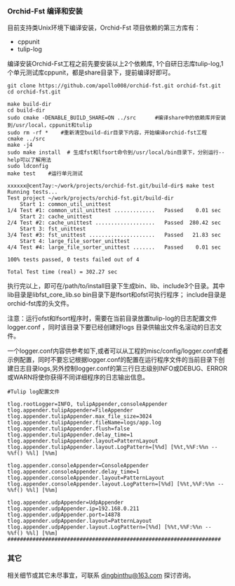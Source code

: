 ### Orchid-Fst  编译和安装

目前支持类Unix环境下编译安装，Orchid-Fst 项目依赖的第三方库有：

- cppunit 
- tulip-log

编译安装Orchid-Fst工程之前先要安装以上2个依赖库, 1个自研日志库tulip-log,1个单元测试库cppunit，都是share目录下，提前编译好即可。


```
git clone https://github.com/apollo008/orchid-fst.git orchid-fst.git
cd orchid-fst.git 

make build-dir
cd build-dir
sudo cmake -DENABLE_BUILD_SHARE=ON ../src      #编译share中的依赖库并安装到/usr/local，cppunit和tulip
sudo rm -rf *    #重新清空build-dir目录下内容，开始编译orchid-fst工程
cmake ../src
make -j4
sudo make install  # 生成fst和lfsort命令到/usr/local/bin目录下，分别运行--help可以了解用法
sudo ldconfig
make test    #运行单元测试
```

```
xxxxxx@cent7ay:~/work/projects/orchid-fst.git/build-dir$ make test
Running tests...
Test project ~/work/projects/orchid-fst.git/build-dir
    Start 1: common_util_unittest
1/4 Test #1: common_util_unittest .............   Passed    0.01 sec
    Start 2: cache_unittest
2/4 Test #2: cache_unittest ...................   Passed  280.42 sec
    Start 3: fst_unittest
3/4 Test #3: fst_unittest .....................   Passed   21.83 sec
    Start 4: large_file_sorter_unittest
4/4 Test #4: large_file_sorter_unittest .......   Passed    0.01 sec

100% tests passed, 0 tests failed out of 4

Total Test time (real) = 302.27 sec

```

执行完以上，即可在/path/to/install目录下生成bin、lib、include3个目录。其中lib目录是libfst_core_lib.so bin目录下是lfsort和ofst可执行程序； include目录是orchid-fst库的头文件。

注意：运行ofst和lfsort程序时，需要在当前目录放置tulip-log的日志配置文件logger.conf ，同时该目录下要已经创建好logs 目录供输出文件名滚动的日志文件。

一个logger.conf内容供参考如下,或者可以从工程的misc/config/logger.conf或者示例配置，同时不要忘记根据logger.conf的配置在运行程序文件的当前目录下创建日志目录logs,另外控制logger.conf的第三行日志级别INFO或DEBUG、ERROR或WARN将使你获得不同详细程序的日志输出信息。

```
#Tulip log配置文件

tlog.rootLogger=INFO, tulipAppender,consoleAppender
tlog.appender.tulipAppender=FileAppender
tlog.appender.tulipAppender.max_file_size=3024
tlog.appender.tulipAppender.fileName=logs/app.log
tlog.appender.tulipAppender.flush=false
tlog.appender.tulipAppender.delay_time=1
tlog.appender.tulipAppender.layout=PatternLayout
tlog.appender.tulipAppender.layout.LogPattern=[%%d] [%%t,%%F:%%n -- %%f() %%l] [%%m]

tlog.appender.consoleAppender=ConsoleAppender
tlog.appender.consoleAppender.delay_time=1
tlog.appender.consoleAppender.layout=PatternLayout
tlog.appender.consoleAppender.layout.LogPattern=[%%d] [%%t,%%F:%%n -- %%f() %%l] [%%m]

tlog.appender.udpAppender=UdpAppender
tlog.appender.udpAppender.ip=192.168.0.211
tlog.appender.udpAppender.port=14878
tlog.appender.udpAppender.layout=PatternLayout
tlog.appender.udpAppender.layout.LogPattern=[%%d] [%%t,%%F:%%n -- %%f() %%l] [%%m]
####################################################################
```

### 其它

相关细节或其它未尽事宜，可联系 dingbinthu@163.com 探讨咨询。